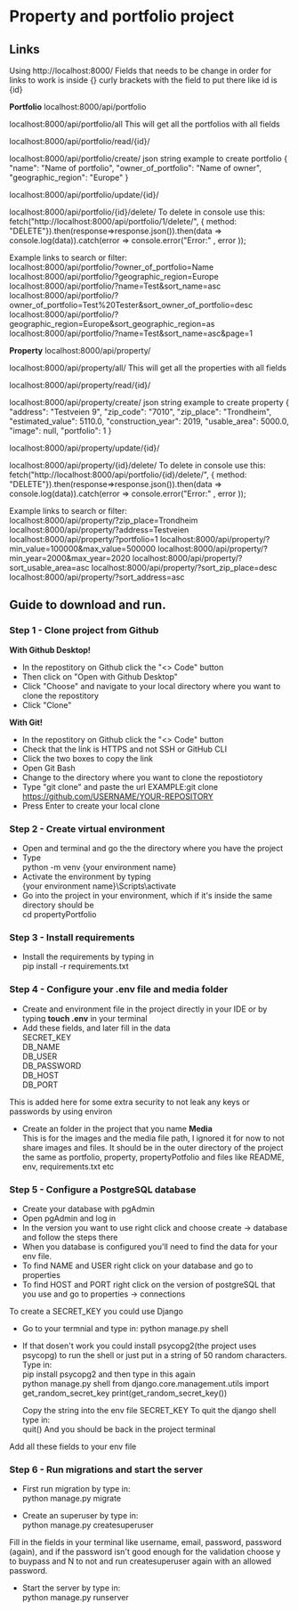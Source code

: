 # Property and portfolio project

## Links

Using http://localhost:8000/
Fields that needs to be change in order for links to work is inside {} curly brackets with the field to put there like id is {id}

**Portfolio**
localhost:8000/api/portfolio

localhost:8000/api/portfolio/all
This will get all the portfolios with all fields

localhost:8000/api/portfolio/read/{id}/

localhost:8000/api/portfolio/create/
json string example to create portfolio
{
"name": "Name of portfolio",
"owner_of_portfolio": "Name of owner",
"geographic_region": "Europe"
}

localhost:8000/api/portfolio/update/{id}/

localhost:8000/api/portfolio/{id}/delete/
To delete in console use this:  
fetch("http://localhost:8000/api/portfolio/1/delete/", { method: "DELETE"}).then(response=>response.json()).then(data => console.log(data)).catch(error => console.error("Error:" , error ));

Example links to search or filter:  
localhost:8000/api/portfolio/?owner_of_portfolio=Name  
localhost:8000/api/portfolio/?geographic_region=Europe  
localhost:8000/api/portfolio/?name=Test&sort_name=asc  
localhost:8000/api/portfolio/?owner_of_portfolio=Test%20Tester&sort_owner_of_portfolio=desc  
localhost:8000/api/portfolio/?geographic_region=Europe&sort_geographic_region=as  
localhost:8000/api/portfolio/?name=Test&sort_name=asc&page=1

**Property**
localhost:8000/api/property/

localhost:8000/api/property/all/
This will get all the properties with all fields

localhost:8000/api/property/read/{id}/

localhost:8000/api/property/create/
json string example to create property
{
"address": "Testveien 9",
"zip_code": "7010",
"zip_place": "Trondheim",
"estimated_value": 5110.0,
"construction_year": 2019,
"usable_area": 5000.0,
"image": null,
"portfolio": 1
}

localhost:8000/api/property/update/{id}/

localhost:8000/api/property/{id}/delete/
To delete in console use this:  
fetch("http://localhost:8000/api/portfolio/{id}/delete/", { method: "DELETE"}).then(response=>response.json()).then(data => console.log(data)).catch(error => console.error("Error:" , error ));

Example links to search or filter:  
localhost:8000/api/property/?zip_place=Trondheim
localhost:8000/api/property/?address=Testveien
localhost:8000/api/property/?portfolio=1
localhost:8000/api/property/?min_value=100000&max_value=500000
localhost:8000/api/property/?min_year=2000&max_year=2020
localhost:8000/api/property/?sort_usable_area=asc
localhost:8000/api/property/?sort_zip_place=desc
localhost:8000/api/property/?sort_address=asc

## Guide to download and run.

### Step 1 - Clone project from Github

**With Github Desktop!**

- In the repostitory on Github click the "<> Code" button
- Then click on "Open with Github Desktop"
- Click "Choose" and navigate to your local directory where you want to clone the repostitory
- Click "Clone"

**With Git!**

- In the repostitory on Github click the "<> Code" button
- Check that the link is HTTPS and not SSH or GitHub CLI
- Click the two boxes to copy the link
- Open Git Bash
- Change to the directory where you want to clone the repostiotory
- Type "git clone" and paste the url EXAMPLE:git clone https://github.com/USERNAME/YOUR-REPOSITORY
- Press Enter to create your local clone

### Step 2 - Create virtual environment

- Open and terminal and go the the directory where you have the project
- Type  
  python -m venv {your environment name}
- Activate the environment by typing  
  {your environment name}\Scripts\activate
- Go into the project in your environment, which if it's inside the same directory should be  
  cd propertyPortfolio

### Step 3 - Install requirements

- Install the requirements by typing in  
  pip install -r requirements.txt

### Step 4 - Configure your .env file and media folder

- Create and environment file in the project directly in your IDE or by typing **touch .env** in your terminal
- Add these fields, and later fill in the data  
  SECRET_KEY  
  DB_NAME  
  DB_USER  
  DB_PASSWORD  
  DB_HOST  
  DB_PORT

This is added here for some extra security to not leak any keys or passwords by using environ

- Create an folder in the project that you name
  **Media**  
  This is for the images and the media file path, I ignored it for now to not share images and files.
  It should be in the outer directory of the project the same as portfolio, property, propertyPotfolio and files like README, env, requirements.txt etc

### Step 5 - Configure a PostgreSQL database

- Create your database with pgAdmin
- Open pgAdmin and log in
- In the version you want to use right click and choose create -> database and follow the steps there
- When you database is configured you'll need to find the data for your env file.
- To find NAME and USER right click on your database and go to properties
- To find HOST and PORT right click on the version of postgreSQL that you use and go to properties -> connections

To create a SECRET_KEY you could use Django

- Go to your termnial and type in:
  python manage.py shell
- If that dosen't work you could install psycopg2(the project uses psycopg) to run the shell or just put in a string of 50 random characters. Type in:  
  pip install psycopg2
  and then type in this again  
  python manage.py shell
  from django.core.management.utils import get_random_secret_key
  print(get_random_secret_key())

  Copy the string into the env file SECRET_KEY
  To quit the django shell type in:  
  quit()
  And you should be back in the project terminal

Add all these fields to your env file

### Step 6 - Run migrations and start the server

- First run migration by type in:  
  python manage.py migrate

- Create an superuser by type in:  
  python manage.py createsuperuser

Fill in the fields in your terminal like username, email, password, password (again), and if the password isn't good enough for the validation choose y to buypass and N to not and run createsuperuser again with an allowed password.

- Start the server by type in:  
  python manage.py runserver
